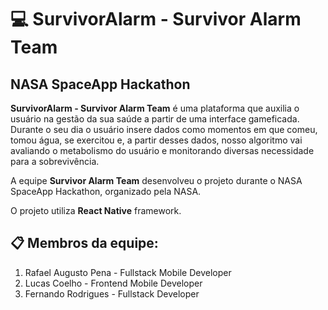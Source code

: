 # 💻 SurvivorAlarm - Survivor Alarm Team 
## NASA SpaceApp Hackathon

**SurvivorAlarm - Survivor Alarm Team** é uma plataforma que auxilia o usuário na gestão da sua saúde a partir de uma interface gameficada. Durante o seu dia o usuário insere
dados como momentos em que comeu, tomou água, se exercitou e, a partir desses dados, nosso algoritmo vai avaliando o metabolismo do usuário e monitorando diversas necessidade 
para a sobrevivência.

A equipe **Survivor Alarm Team** desenvolveu o projeto durante o NASA SpaceApp Hackathon, organizado pela NASA.

O projeto utiliza **React Native** framework.

## 📋 Membros da equipe:

 1. Rafael Augusto Pena - Fullstack Mobile Developer
 2. Lucas Coelho - Frontend Mobile Developer 
 3. Fernando Rodrigues - Fullstack Developer 
